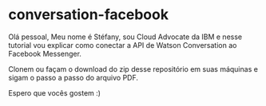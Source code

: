 # conversation-facebook

Olá pessoal, Meu nome é Stéfany, sou Cloud Advocate da IBM e nesse tutorial vou explicar como conectar a API de Watson Conversation ao Facebook Messenger.

Clonem ou façam o download do zip desse repositório em suas máquinas e sigam o passo a passo do arquivo PDF.

Espero que vocês gostem :)
